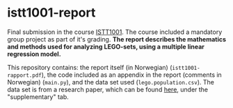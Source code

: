 # istt1001-report
Final submission in the course [ISTT1001](https://www.ntnu.edu/studies/courses/ISTT1001#tab=omEmnet). The course included a mandatory group project as part of it's grading. **The report describes the mathematics and methods used for analyzing LEGO-sets, using a multiple linear regression model.**

This repository contains: the report itself (in Norwegian) (`istt1001-rapport.pdf`), the code included as an appendix in the report (comments in Norwegian) (`main.py`), and the data set used (`lego.population.csv`). The data set is from a research paper, which can be found [here](https://www.tandfonline.com/doi/full/10.1080/26939169.2021.1946450), under the "supplementary" tab.
